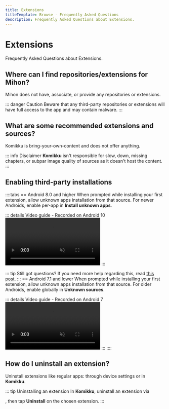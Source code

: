 ```yaml
---
title: Extensions
titleTemplate: Browse - Frequently Asked Questions
description: Frequently Asked Questions about Extensions.
---
```


# Extensions
Frequently Asked Questions about Extensions.

## Where can I find repositories/extensions for Mihon?
Mihon does not have, associate, or provide any repositories or extensions.

::: danger Caution
Beware that any third-party repositories or extensions will have full access to the app and may contain malware.
:::

## What are some recommended extensions and sources?
Komikku is bring-your-own-content and does not offer anything.

::: info Disclaimer
**Komikku** isn't responsible for slow, down, missing chapters, or subpar image quality of sources as it doesn't host the content.
:::

## Enabling third-party installations
::::tabs
== Android 8.0 and higher
When prompted while installing your first extension, allow unknown apps installation from that source. For newer Androids, enable per-app in **Install unknown apps**.

::: details Video guide - Recorded on Android 10
<video controls muted preload="metadata">
  <source src="/docs/faq/browse/extensions/unknown-sources-A10.light.webm" type="video/webm">
</video>
:::

::: tip Still got questions?
If you need more help regarding this, read [this post](https://nerdschalk.com/how-to-allow-apps-installation-from-unknown-sources-on-android-9-pie/ "nerdschalk.com | How to allow apps installation from unknown sources on Android 9 Pie").
:::
== Android 7.1 and lower
When prompted while installing your first extension, allow unknown apps installation from that source. For older Androids, enable globally in **Unknown sources**.

::: details Video guide - Recorded on Android 7
<video controls muted preload="metadata">
  <source src="/docs/faq/browse/extensions/unknown-sources-A7.light.webm">
</video>
:::
::::

## How do I uninstall an extension?
Uninstall extensions like regular apps: through device settings or in **Komikku**.

::: tip Uninstalling an extension
In **Komikku**, uninstall an extension via <nav to="extensions">, then tap **Uninstall** on the chosen extension.
:::
